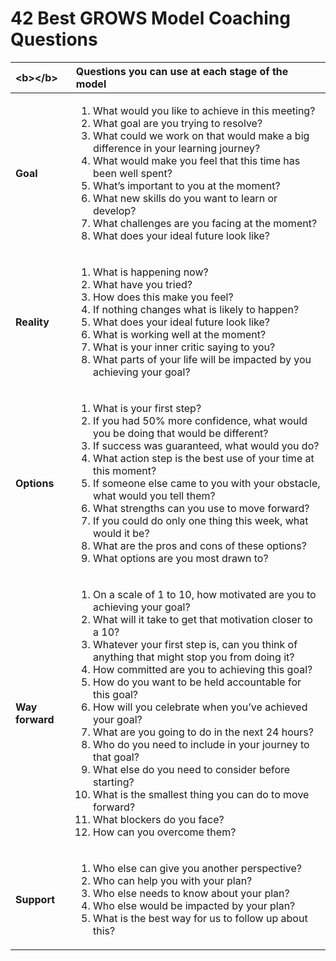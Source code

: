 # 42 Best GROWS Model Coaching Questions



<table>
  <thead>
    <tr>
      <th style="text-align:left">&lt;b&gt;&lt;/b&gt;</th>
      <th style="text-align:left">Questions you can use at each stage of the model</th>
    </tr>
  </thead>
  <tbody>
    <tr>
      <td style="text-align:left"><b>Goal</b>
      </td>
      <td style="text-align:left">
        <ol>
          <li>What would you like to achieve in this meeting?</li>
          <li>What goal are you trying to resolve?</li>
          <li>What could we work on that would make a big difference in your learning
            journey?</li>
          <li>What would make you feel that this time has been well spent?</li>
          <li>What&#x2019;s important to you at the moment?</li>
          <li>What new skills do you want to learn or develop?</li>
          <li>What challenges are you facing at the moment?</li>
          <li>What does your ideal future look like?</li>
        </ol>
      </td>
    </tr>
    <tr>
      <td style="text-align:left"><b>Reality</b>
      </td>
      <td style="text-align:left">
        <ol>
          <li>What is happening now?</li>
          <li>What have you tried?</li>
          <li>How does this make you feel?</li>
          <li>If nothing changes what is likely to happen?</li>
          <li>What does your ideal future look like?</li>
          <li>What is working well at the moment?</li>
          <li>What is your inner critic saying to you?</li>
          <li>What parts of your life will be impacted by you achieving your goal?</li>
        </ol>
      </td>
    </tr>
    <tr>
      <td style="text-align:left"><b>Options</b>
      </td>
      <td style="text-align:left">
        <ol>
          <li>What is your first step?</li>
          <li>If you had 50% more confidence, what would you be doing that would be
            different?</li>
          <li>If success was guaranteed, what would you do?</li>
          <li>What action step is the best use of your time at this moment?</li>
          <li>If someone else came to you with your obstacle, what would you tell them?</li>
          <li>What strengths can you use to move forward?</li>
          <li>If you could do only one thing this week, what would it be?</li>
          <li>What are the pros and cons of these options?</li>
          <li>What options are you most drawn to?</li>
        </ol>
      </td>
    </tr>
    <tr>
      <td style="text-align:left"><b>Way forward</b>
      </td>
      <td style="text-align:left">
        <ol>
          <li>On a scale of 1 to 10, how motivated are you to achieving your goal?</li>
          <li>What will it take to get that motivation closer to a 10?</li>
          <li>Whatever your first step is, can you think of anything that might stop
            you from doing it?</li>
          <li>How committed are you to achieving this goal?</li>
          <li>How do you want to be held accountable for this goal?</li>
          <li>How will you celebrate when you&#x2019;ve achieved your goal?</li>
          <li>What are you going to do in the next 24 hours?</li>
          <li>Who do you need to include in your journey to that goal?</li>
          <li>What else do you need to consider before starting?</li>
          <li>What is the smallest thing you can do to move forward?</li>
          <li>What blockers do you face?</li>
          <li>How can you overcome them?</li>
        </ol>
      </td>
    </tr>
    <tr>
      <td style="text-align:left"><b>Support</b>
      </td>
      <td style="text-align:left">
        <ol>
          <li>Who else can give you another perspective?</li>
          <li>Who can help you with your plan?</li>
          <li>Who else needs to know about your plan?</li>
          <li>Who else would be impacted by your plan?</li>
          <li>What is the best way for us to follow up about this?</li>
        </ol>
      </td>
    </tr>
  </tbody>
</table>

